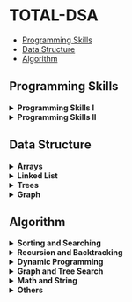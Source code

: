 

# TOTAL-DSA 

- [Programming Skills](#programming-skills)
- [Data Structure](#data-structure)
- [Algorithm](#algorithm)

## Programming Skills

<details>
	<summary><b>Programming Skills I</b></summary>
	<ul>
		<li>[1523. Count Odd Numbers in an Interval Range](https://leetcode.com/problems/count-odd-numbers-in-an-interval-range/)</li>
		<li>[1491. Average Salary Excluding the Minimum and Maximum Salary](https://leetcode.com/problems/average-salary-excluding-the-minimum-and-maximum-salary/)</li>
		<li>[0191. Number of 1 Bits](https://leetcode.com/problems/number-of-1-bits/)</li>
		<li>[1281. Subtract the Product and Sum of Digits of an Integer](https://leetcode.com/problems/subtract-the-product-and-sum-of-digits-of-an-integer/)</li>
		<li>[0976. Largest Perimeter Triangle](https://leetcode.com/problems/largest-perimeter-triangle/)</li>
		<li>[1779. Find Nearest Point That Has the Same X or Y Coordinate](https://leetcode.com/problems/find-nearest-point-that-has-the-same-x-or-y-coordinate/)</li>
		<li>[1822. Sign of the Product of an Array](https://leetcode.com/problems/sign-of-the-product-of-an-array/)</li>
		<li>[1502. Can Make Arithmetic Progression From Sequence](https://leetcode.com/problems/can-make-arithmetic-progression-from-sequence/)</li>
		<li>[0202. Happy Number](https://leetcode.com/problems/happy-number/)</li>
		<li>[1790. Check if One String Swap Can Make Strings Equal](https://leetcode.com/problems/check-if-one-string-swap-can-make-strings-equal/)</li>
		<li>[0589. N-ary Tree Preorder Traversal](https://leetcode.com/problems/n-ary-tree-preorder-traversal/)</li>
		<li>[0496. Next Greater Element I](https://leetcode.com/problems/next-greater-element-i/)</li>
		<li>[1232. Check If It Is a Straight Line](https://leetcode.com/problems/check-if-it-is-a-straight-line/)</li>
		<li>[1588. Sum of All Odd Length Subarrays](https://leetcode.com/problems/sum-of-all-odd-length-subarrays/)</li>
		<li>[0283. Move Zeroes](https://leetcode.com/problems/move-zeroes/)</li>
		<li>[1672. Richest Customer Wealth](https://leetcode.com/problems/richest-customer-wealth/)</li>
		<li>[1572. Matrix Diagonal Sum](https://leetcode.com/problems/matrix-diagonal-sum/)</li>
		<li>[0566. Reshape the Matrix](https://leetcode.com/problems/reshape-the-matrix/)</li>
		<li>[1768. Merge Strings Alternately](https://leetcode.com/problems/merge-strings-alternately/)</li>
		<li>[1678. Goal Parser Interpretation](https://leetcode.com/problems/goal-parser-interpretation/)</li>
		<li>[0389. Find the Difference](https://leetcode.com/problems/find-the-difference/)</li>
		<li>[0709. To Lower Case](https://leetcode.com/problems/to-lower-case/)</li>
		<li>[1309. Decrypt String from Alphabet to Integer Mapping](https://leetcode.com/problems/decrypt-string-from-alphabet-to-integer-mapping/)</li>
		<li>[0953. Verifying an Alien Dictionary](https://leetcode.com/problems/verifying-an-alien-dictionary/)</li>
		<li>[1290. Convert Binary Number in a Linked List to Integer](https://leetcode.com/problems/convert-binary-number-in-a-linked-list-to-integer/)</li>
		<li>[0876. Middle of the Linked List](https://leetcode.com/problems/middle-of-the-linked-list/)</li>
		<li>[0104. Maximum Depth of Binary Tree](https://leetcode.com/problems/maximum-depth-of-binary-tree/)</li>
		<li>[0404. Sum of Left Leaves](https://leetcode.com/problems/sum-of-left-leaves/)</li>
		<li>[1356. Sort Integers by The Number of 1 Bits](https://leetcode.com/problems/sort-integers-by-the-number-of-1-bits/)</li>
		<li>[0232. Implement Queue using Stacks](https://leetcode.com/problems/implement-queue-using-stacks/)</li>
		<li>[0242. Valid Anagram](https://leetcode.com/problems/valid-anagram/)</li>
		<li>[0217. Contains Duplicate](https://leetcode.com/problems/contains-duplicate/)</li>
		<li>[1603. Design Parking System](https://leetcode.com/problems/design-parking-system/)</li>
		<li>[0303. Range Sum Query - Immutable](https://leetcode.com/problems/range-sum-query-immutable/)</li>
	</ul>
</details>
<details>
	<summary><b>Programming Skills II</b></summary>
	<ul>
		<li>[0896. Monotonic Array](https://leetcode.com/problems/monotonic-array/)</li>
		<li>[0028. Implement strStr()](https://leetcode.com/problems/implement-strstr/)</li>
		<li>[0110. Balanced Binary Tree](https://leetcode.com/problems/balanced-binary-tree/)</li>
		<li>[0459. Repeated Substring Pattern](https://leetcode.com/problems/repeated-substring-pattern/)</li>
		<li>[0150. Evaluate Reverse Polish Notation](https://leetcode.com/problems/evaluate-reverse-polish-notation/)</li>
		<li>[0066. Plus One](https://leetcode.com/problems/plus-one/)</li>
		<li>[1367. Linked List in Binary Tree](https://leetcode.com/problems/linked-list-in-binary-tree/)</li>
		<li>[0043. Multiply Strings](https://leetcode.com/problems/multiply-strings/)</li>
		<li>[0067. Add Binary](https://leetcode.com/problems/add-binary/)</li>
		<li>[0989. Add to Array-Form of Integer](https://leetcode.com/problems/add-to-array-form-of-integer/)</li>
		<li>[0739. Daily Temperatures](https://leetcode.com/problems/daily-temperatures/)</li>
		<li>[0058. Length of Last Word](https://leetcode.com/problems/length-of-last-word/)</li>
		<li>[0048. Rotate Image](https://leetcode.com/problems/rotate-image/)</li>
		<li>[1886. Determine Whether Matrix Can Be Obtained By Rotation](https://leetcode.com/problems/determine-whether-matrix-can-be-obtained-by-rotation/)</li>
		<li>[0053. Maximum Subarray](https://leetcode.com/problems/maximum-subarray/)</li>
		<li>[0001. Two Sum](https://leetcode.com/problems/two-sum/)</li>
		<li>[0020. Valid Parentheses](https://leetcode.com/problems/valid-parentheses/)</li>
		<li>[0007. Reverse Integer](https://leetcode.com/problems/reverse-integer/)</li>
		<li>[0088. Merge Sorted Array](https://leetcode.com/problems/merge-sorted-array/)</li>
		<li>[0021. Merge Two Sorted Lists](https://leetcode.com/problems/merge-two-sorted-lists/)</li>
		<li>[0083. Remove Duplicates from Sorted List](https://leetcode.com/problems/remove-duplicates-from-sorted-list/)</li>
		<li>[0155. Min Stack](https://leetcode.com/problems/min-stack/)</li>
		<li>[0206. Reverse Linked List](https://leetcode.com/problems/reverse-linked-list/)</li>
		<li>[0160. Intersection of Two Linked Lists](https://leetcode.com/problems/intersection-of-two-linked-lists/)</li>
		<li>[0141. Linked List Cycle](https://leetcode.com/problems/linked-list-cycle/)</li>
		<li>[0190. Reverse Bits](https://leetcode.com/problems/reverse-bits/)</li>
		<li>[0026. Remove Duplicates from Sorted Array](https://leetcode.com/problems/remove-duplicates-from-sorted-array/)</li>
		<li>[0055. Jump Game](https://leetcode.com/problems/jump-game/)</li>
		<li>[0070. Climbing Stairs](https://leetcode.com/problems/climbing-stairs/)</li>
	</ul>
</details>

## Data Structure

<details>
	<summary><b>Arrays</b></summary>
	<ul>
		<li>[1523. Count Odd Numbers in an Interval Range](https://leetcode.com/problems/count-odd-numbers-in-an-interval-range/)</li>
		<li>[1491. Average Salary Excluding the Minimum and Maximum Salary](https://leetcode.com/problems/average-salary-excluding-the-minimum-and-maximum-salary/)</li>
		<li>[0976. Largest Perimeter Triangle](https://leetcode.com/problems/largest-perimeter-triangle/)</li>
		<li>[1779. Find Nearest Point That Has the Same X or Y Coordinate](https://leetcode.com/problems/find-nearest-point-that-has-the-same-x-or-y-coordinate/)</li>
		<li>[1822. Sign of the Product of an Array](https://leetcode.com/problems/sign-of-the-product-of-an-array/)</li>
		<li>[1502. Can Make Arithmetic Progression From Sequence](https://leetcode.com/problems/can-make-arithmetic-progression-from-sequence/)</li>
		<li>[1232. Check If It Is a Straight Line](https://leetcode.com/problems/check-if-it-is-a-straight-line/)</li>
		<li>[1588. Sum of All Odd Length Subarrays](https://leetcode.com/problems/sum-of-all-odd-length-subarrays/)</li>
		<li>[1672. Richest Customer Wealth](https://leetcode.com/problems/richest-customer-wealth/)</li>
		<li>[1572. Matrix Diagonal Sum](https://leetcode.com/problems/matrix-diagonal-sum/)</li>
		<li>[0566. Reshape the Matrix](https://leetcode.com/problems/reshape-the-matrix/)</li>
		<li>[1768. Merge Strings Alternately](https://leetcode.com/problems/merge-strings-alternately/)</li>
		<li>[1356. Sort Integers by The Number of 1 Bits](https://leetcode.com/problems/sort-integers-by-the-number-of-1-bits/)</li>
		<li>[1694. Reformat Phone Number](https://leetcode.com/problems/reformat-phone-number/)</li>
		<li>[1480. Running Sum of 1d Array](https://leetcode.com/problems/running-sum-of-1d-array/)</li>
		<li>[0665. Non-decreasing Array](https://leetcode.com/problems/non-decreasing-array/)</li>
		<li>[1695. Maximum Depth of N-ary Tree](https://leetcode.com/problems/maximum-depth-of-n-ary-tree/)</li>
		<li>[0066. Plus One](https://leetcode.com/problems/plus-one/)</li>
		<li>[1337. The K Weakest Rows in a Matrix](https://leetcode.com/problems/the-k-weakest-rows-in-a-matrix/)</li>
		<li>[1640. Check Array Formation Through Concatenation](https://leetcode.com/problems/check-array-formation-through-concatenation/)</li>
		<li>[1217. Minimum Cost to Move Chips to The Same Position](https://leetcode.com/problems/minimum-cost-to-move-chips-to-the-same-position/)</li>
		<li>[0048. Rotate Image](https://leetcode.com/problems/rotate-image/)</li>
		<li>[0238. Product of Array Except Self](https://leetcode.com/problems/product-of-array-except-self/)</li>
		<li>[0951. Flip Equivalent Binary Trees](https://leetcode.com/problems/flip-equivalent-binary-trees/)</li>
		<li>[1893. Check if All the Integers in a Range Are Covered](https://leetcode.com/problems/check-if-all-the-integers-in-a-range-are-covered/)</li>
		<li>[0054. Spiral Matrix](https://leetcode.com/problems/spiral-matrix/)</li>
		<li>[0594. Longest Harmonious Subsequence](https://leetcode.com/problems/longest-harmonious-subsequence/)</li>
		<li>[1464. Maximum Product of Two Elements in an Array](https://leetcode.com/problems/maximum-product-of-two-elements-in-an-array/)</li>
		<li>[0697. Degree of an Array](https://leetcode.com/problems/degree-of-an-array/)</li>
		<li>[0450. Delete Node in a BST](https://leetcode.com/problems/delete-node-in-a-bst/)</li>
	</ul>
</details>
<details>
	<summary><b>Linked List</b></summary>
	<ul>
		<li>[0876. Middle of the Linked List](https://leetcode.com/problems/middle-of-the-linked-list/)</li>
		<li>[0160. Intersection of Two Linked Lists](https://leetcode.com/problems/intersection-of-two-linked-lists/)</li>
		<li>[0141. Linked List Cycle](https://leetcode.com/problems/linked-list-cycle/)</li>
		<li>[0217. Contains Duplicate](https://leetcode.com/problems/contains-duplicate/)</li>
		<li>[0832. Flipping an Image](https://leetcode.com/problems/flipping-an-image/)</li>
		<li>[203. Remove Linked List Elements](https://leetcode.com/problems/remove-linked-list-elements/)</li>
		<li>[0160. Intersection of Two Linked Lists](https://leetcode.com/problems/intersection-of-two-linked-lists/)</li>
		<li>[0206. Reverse Linked List](https://leetcode.com/problems/reverse-linked-list/)</li>
		<li>[0023. Merge k Sorted Lists](https://leetcode.com/problems/merge-k-sorted-lists/)</li>
		<li>[0142. Linked List Cycle II](https://leetcode.com/problems/linked-list-cycle-ii/)</li>
		<li>[0445. Add Two Numbers II](https://leetcode.com/problems/add-two-numbers-ii/)</li>
		<li>[0021. Merge Two Sorted Lists](https://leetcode.com/problems/merge-two-sorted-lists/)</li>
		<li>[0165. Compare Version Numbers](https://leetcode.com/problems/compare-version-numbers/)</li>
		<li>[0877. Stone Game](https://leetcode.com/problems/stone-game/)</li>
		<li>[0148. Sort List](https://leetcode.com/problems/sort-list/)</li>
		<li>[0143. Reorder List](https://leetcode.com/problems/reorder-list/)</li>
		<li>[0083. Remove Duplicates from Sorted List](https://leetcode.com/problems/remove-duplicates-from-sorted-list/)</li>
		<li>[0109. Convert Sorted List to Binary Search Tree](https://leetcode.com/problems/convert-sorted-list-to-binary-search-tree/)</li>
		<li>[0707. Design Linked List](https://leetcode.com/problems/design-linked-list/)</li>
		<li>[1019. Next Greater Node In Linked List](https://leetcode.com/problems/next-greater-node-in-linked-list/)</li>
		<li>[0234. Palindrome Linked List](https://leetcode.com/problems/palindrome-linked-list/)</li>
		<li>[0708. Insert into a Sorted Circular Linked List](https://leetcode.com/problems/insert-into-a-sorted-circular-linked-list/)</li>
		<li>[0403. Frog Jump](https://leetcode.com/problems/frog-jump/)</li>
		<li>[0240. Search a 2D Matrix II](https://leetcode.com/problems/search-a-2d-matrix-ii/)</li>
		<li>[0383. Recover Binary Search Tree](https://leetcode.com/problems/recover-binary-search-tree/)</li>
	</ul>
</details>
<details>
	<summary><b>Trees</b></summary>
	<ul>
		<li>[0104. Maximum Depth of Binary Tree](https://leetcode.com/problems/maximum-depth-of-binary-tree/)</li>
		<li>[0129. Sum Root to Leaf Numbers](https://leetcode.com/problems/sum-root-to-leaf-numbers/)</li>
		<li>[0230. Kth Smallest Element in a BST](https://leetcode.com/problems/kth-smallest-element-in-a-bst/)</li>
		<li>[0100. Same Tree](https://leetcode.com/problems/same-tree/)</li>
		<li>[0450. Delete Node in a BST](https://leetcode.com/problems/delete-node-in-a-bst/)</li>
		<li>[0101. Symmetric Tree](https://leetcode.com/problems/symmetric-tree/)</li>
		<li>[0501. Find Mode in Binary Search Tree](https://leetcode.com/problems/find-mode-in-binary-search-tree/)</li>
		<li>[0700. Search in a Binary Search Tree](https://leetcode.com/problems/search-in-a-binary-search-tree/)</li>
		<li>[0144. Binary Tree Preorder Traversal](https://leetcode.com/problems/binary-tree-preorder-traversal/)</li>
		<li>[0226. Invert Binary Tree](https://leetcode.com/problems/invert-binary-tree/)</li>
		<li>[0589. N-ary Tree Preorder Traversal](https://leetcode.com/problems/n-ary-tree-preorder-traversal/)</li>
		<li>[0987. Vertical Order Traversal of a Binary Tree](https://leetcode.com/problems/vertical-order-traversal-of-a-binary-tree/)</li>
		<li>[0098. Validate Binary Search Tree](https://leetcode.com/problems/validate-binary-search-tree/)</li>
		<li>[0637. Average of Levels in Binary Tree](https://leetcode.com/problems/average-of-levels-in-binary-tree/)</li>
		<li>[0110. Balanced Binary Tree](https://leetcode.com/problems/balanced-binary-tree/)</li>
		<li>[0236. Lowest Common Ancestor of a Binary Tree](https://leetcode.com/problems/lowest-common-ancestor-of-a-binary-tree/)</li>
		<li>[0966. Vowel Spellchecker](https://leetcode.com/problems/vowel-spellchecker/)</li>
		<li>[0238. Product of Array Except Self](https://leetcode.com/problems/product-of-array-except-self/)</li>
		<li>[0108. Convert Sorted Array to Binary Search Tree](https://leetcode.com/problems/convert-sorted-array-to-binary-search-tree/)</li>
		<li>[0543. Diameter of Binary Tree](https://leetcode.com/problems/diameter-of-binary-tree/)</li>
		<li>[104. Maximum Depth of Binary Tree](https://leetcode.com/problems/maximum-depth-of-binary-tree/)</li>
		<li>[0993. Cousins in Binary Tree](https://leetcode.com/problems/cousins-in-binary-tree/)</li>
		<li>[0235. Lowest Common Ancestor of a Binary Search Tree](https://leetcode.com/problems/lowest-common-ancestor-of-a-binary-search-tree/)</li>
		<li>[0572. Subtree of Another Tree](https://leetcode.com/problems/subtree-of-another-tree/)</li>
	</ul>
</details>
<details>
	<summary><b>Graph</b></summary>
	<ul>
		<li>[0785. Is Graph Bipartite?](https://leetcode.com/problems/is-graph-bipartite/)</li>
		<li>[0690. Employee Importance](https://leetcode.com/problems/employee-importance/)</li>
		<li>[0133. Clone Graph](https://leetcode.com/problems/clone-graph/)</li>
		<li>[0994. Rotting Oranges](https://leetcode.com/problems/rotting-oranges/)</li>
		<li>[0210. Course Schedule II](https://leetcode.com/problems/course-schedule-ii/)</li>
		<li>[0207. Course Schedule](https://leetcode.com/problems/course-schedule/)</li>
		<li>[0323. Number of Connected Components in an Undirected Graph](https://leetcode.com/problems/number-of-connected-components-in-an-undirected-graph/)</li>
		<li>[0787. Cheapest Flights Within K Stops](https://leetcode.com/problems/cheapest-flights-within-k-stops/)</li>
		<li>[1466. Reorder Routes to Make All Paths Lead to the City Zero](https://leetcode.com/problems/reorder-routes-to-make-all-paths-lead-to-the-city-zero/)</li>
		<li>[0219. Contains Duplicate II](https://leetcode.com/problems/contains-duplicate-ii/)</li>
		<li>[0997. Find the Town Judge](https://leetcode.com/problems/find-the-town-judge/)</li>
		<li>[0329. Longest Increasing Path in a Matrix](https://leetcode.com/problems/longest-increasing-path-in-a-matrix/)</li>
		<li>[0490. The Maze](https://leetcode.com/problems/the-maze/)</li>
		<li>[0784. Letter Case Permutation](https://leetcode.com/problems/letter-case-permutation/)</li>
		<li>[0557. Reverse Words in a String III](https://leetcode.com/problems/reverse-words-in-a-string-iii/)</li>
		<li>[0832. Flipping an Image](https://leetcode.com/problems/flipping-an-image/)</li>
		<li>[0359. Logger Rate Limiter](https://leetcode.com/problems/logger-rate-limiter/)</li>
		<li>[0155. Min Stack](https://leetcode.com/problems/min-stack/)</li>
		<li>[0200. Number of Islands](https://leetcode.com/problems/number-of-islands/)</li>
		<li>[1042. Flower Planting With No Adjacent](https://leetcode.com/problems/flower-planting-with-no-adjacent/)</li>
		<li>[1091. Shortest Path in Binary Matrix](https://leetcode.com/problems/shortest-path-in-binary-matrix/)</li>
		<li>[1267. Count Servers that Communicate](https://leetcode.com/problems/count-servers-that-communicate/)</li>
		<li>[0797. All Paths From Source to Target](https://leetcode.com/problems/all-paths-from-source-to-target/)</li>
		<li>[0301. Remove Invalid Parentheses](https://leetcode.com/problems/remove-invalid-parentheses/)</li>
		<li>[0934. Shortest Bridge](https://leetcode.com/problems/shortest-bridge/)</li>
		<li>[0157. Read N Characters Given Read4](https://leetcode.com/problems/read-n-characters-given-read4/)</li>
	</ul>
</details>

## Algorithm

<details>
	<summary><b>Sorting and Searching</b></summary>
	<ul>
		<li>[1491. Average Salary Excluding the Minimum and Maximum Salary](https://leetcode.com/problems/average-salary-excluding-the-minimum-and-maximum-salary/)</li>
		<li>[0976. Largest Perimeter Triangle](https://leetcode.com/problems/largest-perimeter-triangle/)</li>
		<li>[1822. Sign of the Product of an Array](https://leetcode.com/problems/sign-of-the-product-of-an-array/)</li>
		<li>[1502. Can Make Arithmetic Progression From Sequence](https://leetcode.com/problems/can-make-arithmetic-progression-from-sequence/)</li>
		<li>[1572. Matrix Diagonal Sum](https://leetcode.com/problems/matrix-diagonal-sum/)</li>
		<li>[0238. Product of Array Except Self](https://leetcode.com/problems/product-of-array-except-self/)</li>
		<li>[0232. Implement Queue using Stacks](https://leetcode.com/problems/implement-queue-using-stacks/)</li>
		<li>[0155. Min Stack](https://leetcode.com/problems/min-stack/)</li>
		<li>[0110. Balanced Binary Tree](https://leetcode.com/problems/balanced-binary-tree/)</li>
		<li>[0459. Repeated Substring Pattern](https://leetcode.com/problems/repeated-substring-pattern/)</li>
		<li>[0160. Intersection of Two Linked Lists](https://leetcode.com/problems/intersection-of-two-linked-lists/)</li>
		<li>[0021. Merge Two Sorted Lists](https://leetcode.com/problems/merge-two-sorted-lists/)</li>
		<li>[0881. Boats to Save People](https://leetcode.com/problems/boats-to-save-people/)</li>
		<li>[0852. Peak Index in a Mountain Array](https://leetcode.com/problems/peak-index-in-a-mountain-array/)</li>
		<li>[0240. Search a 2D Matrix II](https://leetcode.com/problems/search-a-2d-matrix-ii/)</li>
		<li>[0695. Max Area of Island](https://leetcode.com/problems/max-area-of-island/)</li>
		<li>[1480. Running Sum of 1d Array](https://leetcode.com/problems/running-sum-of-1d-array/)</li>
		<li>[0215. Kth Largest Element in an Array](https://leetcode.com/problems/kth-largest-element-in-an-array/)</li>
		<li>[0001. Two Sum](https://leetcode.com/problems/two-sum/)</li>
		<li>[0509. Fibonacci Number](https://leetcode.com/problems/fibonacci-number/)</li>
		<li>[0697. Degree of an Array](https://leetcode.com/problems/degree-of-an-array/)</li>
		<li>[0450. Delete Node in a BST](https://leetcode.com/problems/delete-node-in-a-bst/)</li>
		<li>[0141. Linked List Cycle](https://leetcode.com/problems/linked-list-cycle/)</li>
		<li>[0083. Remove Duplicates from Sorted List](https://leetcode.com/problems/remove-duplicates-from-sorted-list/)</li>
		<li>[0403. Frog Jump](https://leetcode.com/problems/frog-jump/)</li>
	</ul>
</details>
<details>
	<summary><b>Recursion and Backtracking</b></summary>
	<ul>
		<li>[0697. Degree of an Array](https://leetcode.com/problems/degree-of-an-array/)</li>
		<li>[0463. Island Perimeter](https://leetcode.com/problems/island-perimeter/)</li>
		<li>[1051. Height Checker](https://leetcode.com/problems/height-checker/)</li>
		<li>[0657. Robot Return to Origin](https://leetcode.com/problems/robot-return-to-origin/)</li>
		<li>[0024. Swap Nodes in Pairs](https://leetcode.com/problems/swap-nodes-in-pairs/)</li>
		<li>[0090. Subsets II](https://leetcode.com/problems/subsets-ii/)</li>
		<li>[0040. Combination Sum II](https://leetcode.com/problems/combination-sum-ii/)</li>
		<li>[0778. Swim in Rising Water](https://leetcode.com/problems/swim-in-rising-water/)</li>
		<li>[0094. Binary Tree Inorder Traversal](https://leetcode.com/problems/binary-tree-inorder-traversal/)</li>
		<li>[0474. Ones and Zeroes](https://leetcode.com/problems/ones-and-zeroes/)</li>
		<li>[0771. Jewels and Stones](https://leetcode.com/problems/jewels-and-stones/)</li>
		<li>[0094. Binary Tree Inorder Traversal](https://leetcode.com/problems/binary-tree-inorder-traversal/)</li>
		<li>[0098. Validate Binary Search Tree](https://leetcode.com/problems/validate-binary-search-tree/)</li>
		<li>[0070. Climbing Stairs](https://leetcode.com/problems/climbing-stairs/)</li>
		<li>[0088. Merge Sorted Array](https://leetcode.com/problems/merge-sorted-array/)</li>
		<li>[0215. Kth Largest Element in an Array](https://leetcode.com/problems/kth-largest-element-in-an-array/)</li>
		<li>[0394. Decode String](https://leetcode.com/problems/decode-string/)</li>
		<li>[0897. Increasing Order Search Tree](https://leetcode.com/problems/increasing-order-search-tree/)</li>
		<li>[1054. Distant Barcodes](https://leetcode.com/problems/distant-barcodes/)</li>
		<li>[0144. Binary Tree Preorder Traversal](https://leetcode.com/problems/binary-tree-preorder-traversal/)</li>
		<li>[0079. Word Search](https://leetcode.com/problems/word-search/)</li>
		<li>[0297. Serialize and Deserialize Binary Tree](https://leetcode.com/problems/serialize-and-deserialize-binary-tree/)</li>
		<li>[0022. Generate Parentheses](https://leetcode.com/problems/generate-parentheses/)</li>
		<li>[0173. Binary Search Tree Iterator](https://leetcode.com/problems/binary-search-tree-iterator/)</li>
		<li>[0264. Ugly Number II](https://leetcode.com/problems/ugly-number-ii/)</li>
		<li>[0051. N-Queens](https://leetcode.com/problems/n-queens/)</li>
		<li>[0470. Implement Rand10() Using Rand7()](https://leetcode.com/problems/implement-rand10-using-rand7/)</li>
		<li>[0100. Same Tree](https://leetcode.com/problems/same-tree/)</li>
		<li>[0101. Symmetric Tree](https://leetcode.com/problems/symmetric-tree/)</li>
		<li>[0190. Reverse Bits](https://leetcode.com/problems/reverse-bits/)</li>
		<li>[0136. Single Number](https://leetcode.com/problems/single-number/)</li>
	</ul>
</details>
<details>
	<summary><b>Dynamic Programming</b></summary>
	<ul>
		<li>[0557. Reverse Words in a String III](https://leetcode.com/problems/reverse-words-in-a-string-iii/)</li>
		<li>[0876. Middle of the Linked List](https://leetcode.com/problems/middle-of-the-linked-list/)</li>
		<li>[121. Best Time to Buy and Sell Stock](https://leetcode.com/problems/best-time-to-buy-and-sell-stock/)</li>
		<li>[0621. Task Scheduler](https://leetcode.com/problems/task-scheduler/)</li>
		<li>[0918. Maximum Sum Circular Subarray](https://leetcode.com/problems/maximum-sum-circular-subarray/)</li>
		<li>[0063. Unique Paths II](https://leetcode.com/problems/unique-paths-ii/)</li>
		<li>[0977. Squares of a Sorted Array](https://leetcode.com/problems/squares-of-a-sorted-array/)</li>
		<li>[0704. Binary Search](https://leetcode.com/problems/binary-search/)</li>
		<li>[0300. Longest Increasing Subsequence](https://leetcode.com/problems/longest-increasing-subsequence/)</li>
		<li>[0053. Maximum Subarray](https://leetcode.com/problems/maximum-subarray/)</li>
		<li>[0322. Coin Change](https://leetcode.com/problems/coin-change/)</li>
		<li>[0120. Triangle](https://leetcode.com/problems/triangle/)</li>
		<li>[0238. Product of Array Except Self](https://leetcode.com/problems/product-of-array-except-self/)</li>
		<li>[0343. Integer Break](https://leetcode.com/problems/integer-break/)</li>
		<li>[0055. Jump Game](https://leetcode.com/problems/jump-game/)</li>
		<li>[0309. Best Time to Buy and Sell Stock with Cooldown](https://leetcode.com/problems/best-time-to-buy-and-sell-stock-with-cooldown/)</li>
		<li>[0091. Decode Ways](https://leetcode.com/problems/decode-ways/)</li>
		<li>[0070. Climbing Stairs](https://leetcode.com/problems/climbing-stairs/)</li>
		<li>[0062. Unique Paths](https://leetcode.com/problems/unique-paths/)</li>
		<li>[0518. Coin Change 2](https://leetcode.com/problems/coin-change-2/)</li>
		<li>[0709. To Lower Case](https://leetcode.com/problems/to-lower-case/)</li>
		<li>[0706. Design HashMap](https://leetcode.com/problems/design-hashmap/)</li>
		<li>[0674. Longest Continuous Increasing Subsequence](https://leetcode.com/problems/longest-continuous-increasing-subsequence/)</li>
		<li>[0714. Best Time to Buy and Sell Stock with Transaction Fee](https://leetcode.com/problems/best-time-to-buy-and-sell-stock-with-transaction-fee/)</li>
		<li>[0724. Find Pivot Index](https://leetcode.com/problems/find-pivot-index/)</li>
		<li>[1143. Longest Common Subsequence](https://leetcode.com/problems/longest-common-subsequence/)</li>
		<li>[0371. Sum of Two Integers](https://leetcode.com/problems/sum-of-two-integers/)</li>
		<li>[0300. Longest Increasing Subsequence](https://leetcode.com/problems/longest-increasing-subsequence/)</li>
		<li>[0344. Reverse String](https://leetcode.com/problems/reverse-string/)</li>
		<li>[0104. Maximum Depth of Binary Tree](https://leetcode.com/problems/maximum-depth-of-binary-tree/)</li>
	</ul>
</details>
<details>
	<summary><b>Graph and Tree Search</b></summary>
	<ul>
		<li>[0697. Degree of an Array](https://leetcode.com/problems/degree-of-an-array/)</li>
		<li>[0400. Nth Digit](https://leetcode.com/problems/nth-digit/)</li>
		<li>[0124. Binary Tree Maximum Path Sum](https://leetcode.com/problems/binary-tree-maximum-path-sum/)</li>
		<li>[0129. Sum Root to Leaf Numbers](https://leetcode.com/problems/sum-root-to-leaf-numbers/)</li>
		<li>[0230. Kth Smallest Element in a BST](https://leetcode.com/problems/kth-smallest-element-in-a-bst/)</li>
		<li>[0207. Course Schedule](https://leetcode.com/problems/course-schedule/)</li>
		<li>[0210. Course Schedule II](https://leetcode.com/problems/course-schedule-ii/)</li>
		<li>[0654. Maximum Binary Tree](https://leetcode.com/problems/maximum-binary-tree/)</li>
		<li>[0655. Print Binary Tree](https://leetcode.com/problems/print-binary-tree/)</li>
		<li>[0112. Path Sum](https://leetcode.com/problems/path-sum/)</li>
		<li>[0700. Search in a Binary Search Tree](https://leetcode.com/problems/search-in-a-binary-search-tree/)</li>
		<li>[0145. Binary Tree Postorder Traversal](https://leetcode.com/problems/binary-tree-postorder-traversal/)</li>
		<li>[0136. Single Number](https://leetcode.com/problems/single-number/)</li>
		<li>[0236. Lowest Common Ancestor of a Binary Tree](https://leetcode.com/problems/lowest-common-ancestor-of-a-binary-tree/)</li>
		<li>[0105. Construct Binary Tree from Preorder and Inorder Traversal](https://leetcode.com/problems/construct-binary-tree-from-preorder-and-inorder-traversal/)</li>
		<li>[0111. Minimum Depth of Binary Tree](https://leetcode.com/problems/minimum-depth-of-binary-tree/)</li>
		<li>[0239. Sliding Window Maximum](https://leetcode.com/problems/sliding-window-maximum/)</li>
		<li>[0450. Delete Node in a BST](https://leetcode.com/problems/delete-node-in-a-bst/)</li>
		<li>[0589. N-ary Tree Preorder Traversal](https://leetcode.com/problems/n-ary-tree-preorder-traversal/)</li>
		<li>[0543. Diameter of Binary Tree](https://leetcode.com/problems/diameter-of-binary-tree/)</li>
		<li>[0144. Binary Tree Preorder Traversal](https://leetcode.com/problems/binary-tree-preorder-traversal/)</li>
		<li>[0113. Path Sum II](https://leetcode.com/problems/path-sum-ii/)</li>
		<li>[0098. Validate Binary Search Tree](https://leetcode.com/problems/validate-binary-search-tree/)</li>
		<li>[0987. Vertical Order Traversal of a Binary Tree](https://leetcode.com/problems/vertical-order-traversal-of-a-binary-tree/)</li>
		<li>[0323. Number of Connected Components in an Undirected Graph](https://leetcode.com/problems/number-of-connected-components-in-an-undirected-graph/)</li>
		<li>[0145. Binary Tree Postorder Traversal](https://leetcode.com/problems/binary-tree-postorder-traversal/)</li>
		<li>[0106. Construct Binary Tree from Inorder and Postorder Traversal](https://leetcode.com/problems/construct-binary-tree-from-inorder-and-postorder-traversal/)</li>
		<li>[0094. Binary Tree Inorder Traversal](https://leetcode.com/problems/binary-tree-inorder-traversal/)</li>
		<li>[0501. Find Mode in Binary Search Tree](https://leetcode.com/problems/find-mode-in-binary-search-tree/)</li>
	</ul>
</details>
<details>
	<summary><b>Math and String</b></summary>
	<ul>
		<li>[0509. Fibonacci Number](https://leetcode.com/problems/fibonacci-number/)</li>
		<li>[0292. Nim Game](https://leetcode.com/problems/nim-game/)</li>
		<li>[0070. Climbing Stairs](https://leetcode.com/problems/climbing-stairs/)</li>
		<li>[0673. Number of Longest Increasing Subsequence](https://leetcode.com/problems/number-of-longest-increasing-subsequence/)</li>
		<li>[0041. First Missing Positive](https://leetcode.com/problems/first-missing-positive/)</li>
		<li>[0242. Valid Anagram](https://leetcode.com/problems/valid-anagram/)</li>
		<li>[0342. Power of Four](https://leetcode.com/problems/power-of-four/)</li>
		<li>[0151. Reverse Words in a String](https://leetcode.com/problems/reverse-words-in-a-string/)</li>
		<li>[0344. Reverse String](https://leetcode.com/problems/reverse-string/)</li>
		<li>[1071. Greatest Common Divisor of Strings](https://leetcode.com/problems/greatest-common-divisor-of-strings/)</li>
		<li>[0326. Power of Three](https://leetcode.com/problems/power-of-three/)</li>
		<li>[0155. Min Stack](https://leetcode.com/problems/min-stack/)</li>
		<li>[0202. Happy Number](https://leetcode.com/problems/happy-number/)</li>
		<li>[0442. Find All Duplicates in an Array](https://leetcode.com/problems/find-all-duplicates-in-an-array/)</li>
		<li>[0071. Simplify Path](https://leetcode.com/problems/simplify-path/)</li>
		<li>[0007. Reverse Integer](https://leetcode.com/problems/reverse-integer/)</li>
		<li>[0203. Remove Linked List Elements](https://leetcode.com/problems/remove-linked-list-elements/)</li>
		<li>[0029. Divide Two Integers](https://leetcode.com/problems/divide-two-integers/)</li>
		<li>[0013. Roman to Integer](https://leetcode.com/problems/roman-to-integer/)</li>
		<li>[0341. Flatten Nested List Iterator](https://leetcode.com/problems/flatten-nested-list-iterator/)</li>
		<li>[0043. Multiply Strings](https://leetcode.com/problems/multiply-strings/)</li>
		<li>[0325. Maximum Size Subarray Sum Equals k](https://leetcode.com/problems/maximum-size-subarray-sum-equals-k/)</li>
		<li>[0393. UTF-8 Validation](https://leetcode.com/problems/utf-8-validation/)</li>
		<li>[0404. Sum of Left Leaves](https://leetcode.com/problems/sum-of-left-leaves/)</li>
		<li>[0141. Linked List Cycle](https://leetcode.com/problems/linked-list-cycle/)</li>
		<li>[0028. Implement strStr()](https://leetcode.com/problems/implement-strstr/)</li>
		<li>[0106. Construct Binary Tree from Inorder and Postorder Traversal](https://leetcode.com/problems/construct-binary-tree-from-inorder-and-postorder-traversal/)</li>
		<li>[0415. Add Strings](https://leetcode.com/problems/add-strings/)</li>
	</ul>
</details>
<details>
	<summary><b>Others</b></summary>
	<ul>
		<li>[0062. Unique Paths](https://leetcode.com/problems/unique-paths/)</li>
		<li>[0179. Largest Number](https://leetcode.com/problems/largest-number/)</li>
		<li>[0003. Longest Substring Without Repeating Characters](https://leetcode.com/problems/longest-substring-without-repeating-characters/)</li>
		<li>[0014. Longest Common Prefix](https://leetcode.com/problems/longest-common-prefix/)</li>
		<li>[0020. Valid Parentheses](https://leetcode.com/problems/valid-parentheses/)</li>
		<li>[0006. ZigZag Conversion](https://leetcode.com/problems/zigzag-conversion/)</li>
		<li>[0012. Integer to Roman](https://leetcode.com/problems/integer-to-roman/)</li>
		<li>[0053. Maximum Subarray](https://leetcode.com/problems/maximum-subarray/)</li>
		<li>[0002. Add Two Numbers](https://leetcode.com/problems/add-two-numbers/)</li>
		<li>[0150. Evaluate Reverse Polish Notation](https://leetcode.com/problems/evaluate-reverse-polish-notation/)</li>
		<li>[0011. Container With Most Water](https://leetcode.com/problems/container-with-most-water/)</li>
		<li>[0215. Kth Largest Element in an Array](https://leetcode.com/problems/kth-largest-element-in-an-array/)</li>
		<li>[0191. Number of 1 Bits](https://leetcode.com/problems/number-of-1-bits/)</li>
		<li>[0198. House Robber](https://leetcode.com/problems/house-robber/)</li>
		<li>[0015. 3Sum](https://leetcode.com/problems/3sum/)</li>
		<li>[0049. Group Anagrams](https://leetcode.com/problems/group-anagrams/)</li>
		<li>[0138. Copy List with Random Pointer](https://leetcode.com/problems/copy-list-with-random-pointer/)</li>
		<li>[0005. Longest Palindromic Substring](https://leetcode.com/problems/longest-palindromic-substring/)</li>
		<li>[0075. Sort Colors](https://leetcode.com/problems/sort-colors/)</li>
		<li>[0174. Dungeon Game](https://leetcode.com/problems/dungeon-game/)</li>
		<li>[0118. Pascal's Triangle](https://leetcode.com/problems/pascals-triangle/)</li>
		<li>[0026. Remove Duplicates from Sorted Array](https://leetcode.com/problems/remove-duplicates-from-sorted-array/)</li>
		<li>[0084. Largest Rectangle in Histogram](https://leetcode.com/problems/largest-rectangle-in-histogram/)</li>
	</ul>
</details>

